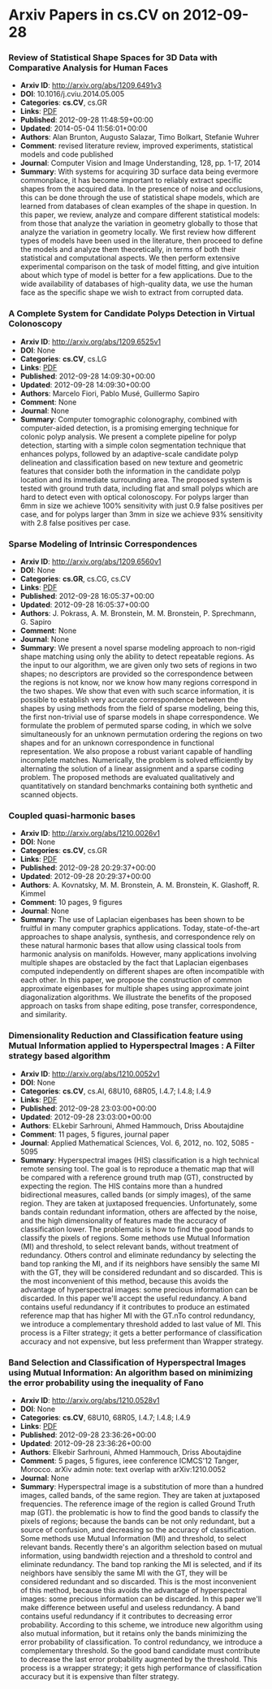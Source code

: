 # Arxiv Papers in cs.CV on 2012-09-28
### Review of Statistical Shape Spaces for 3D Data with Comparative Analysis for Human Faces
- **Arxiv ID**: http://arxiv.org/abs/1209.6491v3
- **DOI**: 10.1016/j.cviu.2014.05.005
- **Categories**: **cs.CV**, cs.GR
- **Links**: [PDF](http://arxiv.org/pdf/1209.6491v3)
- **Published**: 2012-09-28 11:48:59+00:00
- **Updated**: 2014-05-04 11:56:01+00:00
- **Authors**: Alan Brunton, Augusto Salazar, Timo Bolkart, Stefanie Wuhrer
- **Comment**: revised literature review, improved experiments, statistical models
  and code published
- **Journal**: Computer Vision and Image Understanding, 128, pp. 1-17, 2014
- **Summary**: With systems for acquiring 3D surface data being evermore commonplace, it has become important to reliably extract specific shapes from the acquired data. In the presence of noise and occlusions, this can be done through the use of statistical shape models, which are learned from databases of clean examples of the shape in question. In this paper, we review, analyze and compare different statistical models: from those that analyze the variation in geometry globally to those that analyze the variation in geometry locally. We first review how different types of models have been used in the literature, then proceed to define the models and analyze them theoretically, in terms of both their statistical and computational aspects. We then perform extensive experimental comparison on the task of model fitting, and give intuition about which type of model is better for a few applications. Due to the wide availability of databases of high-quality data, we use the human face as the specific shape we wish to extract from corrupted data.



### A Complete System for Candidate Polyps Detection in Virtual Colonoscopy
- **Arxiv ID**: http://arxiv.org/abs/1209.6525v1
- **DOI**: None
- **Categories**: **cs.CV**, cs.LG
- **Links**: [PDF](http://arxiv.org/pdf/1209.6525v1)
- **Published**: 2012-09-28 14:09:30+00:00
- **Updated**: 2012-09-28 14:09:30+00:00
- **Authors**: Marcelo Fiori, Pablo Musé, Guillermo Sapiro
- **Comment**: None
- **Journal**: None
- **Summary**: Computer tomographic colonography, combined with computer-aided detection, is a promising emerging technique for colonic polyp analysis. We present a complete pipeline for polyp detection, starting with a simple colon segmentation technique that enhances polyps, followed by an adaptive-scale candidate polyp delineation and classification based on new texture and geometric features that consider both the information in the candidate polyp location and its immediate surrounding area. The proposed system is tested with ground truth data, including flat and small polyps which are hard to detect even with optical colonoscopy. For polyps larger than 6mm in size we achieve 100% sensitivity with just 0.9 false positives per case, and for polyps larger than 3mm in size we achieve 93% sensitivity with 2.8 false positives per case.



### Sparse Modeling of Intrinsic Correspondences
- **Arxiv ID**: http://arxiv.org/abs/1209.6560v1
- **DOI**: None
- **Categories**: **cs.GR**, cs.CG, cs.CV
- **Links**: [PDF](http://arxiv.org/pdf/1209.6560v1)
- **Published**: 2012-09-28 16:05:37+00:00
- **Updated**: 2012-09-28 16:05:37+00:00
- **Authors**: J. Pokrass, A. M. Bronstein, M. M. Bronstein, P. Sprechmann, G. Sapiro
- **Comment**: None
- **Journal**: None
- **Summary**: We present a novel sparse modeling approach to non-rigid shape matching using only the ability to detect repeatable regions. As the input to our algorithm, we are given only two sets of regions in two shapes; no descriptors are provided so the correspondence between the regions is not know, nor we know how many regions correspond in the two shapes. We show that even with such scarce information, it is possible to establish very accurate correspondence between the shapes by using methods from the field of sparse modeling, being this, the first non-trivial use of sparse models in shape correspondence. We formulate the problem of permuted sparse coding, in which we solve simultaneously for an unknown permutation ordering the regions on two shapes and for an unknown correspondence in functional representation. We also propose a robust variant capable of handling incomplete matches. Numerically, the problem is solved efficiently by alternating the solution of a linear assignment and a sparse coding problem. The proposed methods are evaluated qualitatively and quantitatively on standard benchmarks containing both synthetic and scanned objects.



### Coupled quasi-harmonic bases
- **Arxiv ID**: http://arxiv.org/abs/1210.0026v1
- **DOI**: None
- **Categories**: **cs.CV**, cs.GR
- **Links**: [PDF](http://arxiv.org/pdf/1210.0026v1)
- **Published**: 2012-09-28 20:29:37+00:00
- **Updated**: 2012-09-28 20:29:37+00:00
- **Authors**: A. Kovnatsky, M. M. Bronstein, A. M. Bronstein, K. Glashoff, R. Kimmel
- **Comment**: 10 pages, 9 figures
- **Journal**: None
- **Summary**: The use of Laplacian eigenbases has been shown to be fruitful in many computer graphics applications. Today, state-of-the-art approaches to shape analysis, synthesis, and correspondence rely on these natural harmonic bases that allow using classical tools from harmonic analysis on manifolds. However, many applications involving multiple shapes are obstacled by the fact that Laplacian eigenbases computed independently on different shapes are often incompatible with each other. In this paper, we propose the construction of common approximate eigenbases for multiple shapes using approximate joint diagonalization algorithms. We illustrate the benefits of the proposed approach on tasks from shape editing, pose transfer, correspondence, and similarity.



### Dimensionality Reduction and Classification feature using Mutual Information applied to Hyperspectral Images : A Filter strategy based algorithm
- **Arxiv ID**: http://arxiv.org/abs/1210.0052v1
- **DOI**: None
- **Categories**: **cs.CV**, cs.AI, 68U10, 68R05, I.4.7; I.4.8; I.4.9
- **Links**: [PDF](http://arxiv.org/pdf/1210.0052v1)
- **Published**: 2012-09-28 23:03:00+00:00
- **Updated**: 2012-09-28 23:03:00+00:00
- **Authors**: ELkebir Sarhrouni, Ahmed Hammouch, Driss Aboutajdine
- **Comment**: 11 pages, 5 figures, journal paper
- **Journal**: Applied Mathematical Sciences, Vol. 6, 2012, no. 102, 5085 - 5095
- **Summary**: Hyperspectral images (HIS) classification is a high technical remote sensing tool. The goal is to reproduce a thematic map that will be compared with a reference ground truth map (GT), constructed by expecting the region. The HIS contains more than a hundred bidirectional measures, called bands (or simply images), of the same region. They are taken at juxtaposed frequencies. Unfortunately, some bands contain redundant information, others are affected by the noise, and the high dimensionality of features made the accuracy of classification lower. The problematic is how to find the good bands to classify the pixels of regions. Some methods use Mutual Information (MI) and threshold, to select relevant bands, without treatment of redundancy. Others control and eliminate redundancy by selecting the band top ranking the MI, and if its neighbors have sensibly the same MI with the GT, they will be considered redundant and so discarded. This is the most inconvenient of this method, because this avoids the advantage of hyperspectral images: some precious information can be discarded. In this paper we'll accept the useful redundancy. A band contains useful redundancy if it contributes to produce an estimated reference map that has higher MI with the GT.nTo control redundancy, we introduce a complementary threshold added to last value of MI. This process is a Filter strategy; it gets a better performance of classification accuracy and not expensive, but less preferment than Wrapper strategy.



### Band Selection and Classification of Hyperspectral Images using Mutual Information: An algorithm based on minimizing the error probability using the inequality of Fano
- **Arxiv ID**: http://arxiv.org/abs/1210.0528v1
- **DOI**: None
- **Categories**: **cs.CV**, 68U10, 68R05, I.4.7; I.4.8; I.4.9
- **Links**: [PDF](http://arxiv.org/pdf/1210.0528v1)
- **Published**: 2012-09-28 23:36:26+00:00
- **Updated**: 2012-09-28 23:36:26+00:00
- **Authors**: Elkebir Sarhrouni, Ahmed Hammouch, Driss Aboutajdine
- **Comment**: 5 pages, 5 figures, ieee conference ICMCS'12 Tanger, Morocco. arXiv
  admin note: text overlap with arXiv:1210.0052
- **Journal**: None
- **Summary**: Hyperspectral image is a substitution of more than a hundred images, called bands, of the same region. They are taken at juxtaposed frequencies. The reference image of the region is called Ground Truth map (GT). the problematic is how to find the good bands to classify the pixels of regions; because the bands can be not only redundant, but a source of confusion, and decreasing so the accuracy of classification. Some methods use Mutual Information (MI) and threshold, to select relevant bands. Recently there's an algorithm selection based on mutual information, using bandwidth rejection and a threshold to control and eliminate redundancy. The band top ranking the MI is selected, and if its neighbors have sensibly the same MI with the GT, they will be considered redundant and so discarded. This is the most inconvenient of this method, because this avoids the advantage of hyperspectral images: some precious information can be discarded. In this paper we'll make difference between useful and useless redundancy. A band contains useful redundancy if it contributes to decreasing error probability. According to this scheme, we introduce new algorithm using also mutual information, but it retains only the bands minimizing the error probability of classification. To control redundancy, we introduce a complementary threshold. So the good band candidate must contribute to decrease the last error probability augmented by the threshold. This process is a wrapper strategy; it gets high performance of classification accuracy but it is expensive than filter strategy.



